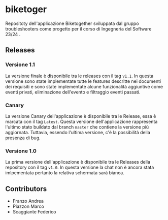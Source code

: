 # biketoger

Repositoty dell'applicazione Biketogether sviluppata dal gruppo troubleshooters come progetto per il corso di Ingegneria del Software 23/24 .

## Releases
### Versione 1.1
La versione finale è disponibile tra le releases con il tag `v1.1`. In questa versione sono state implementate tutte le features descritte nei documenti dei requisiti e sono state implementate alcune funzionalità aggiuntive come eventi privati, eliminazione dell'evento e filtraggio eventi passati.

### Canary
La versione Canary dell'applicazione è disponibile tra le Release, essa è marcata con il tag `Latest`. Questa versione dell'applicazione rappresenta l'ultimo stato buildato dal branch `master` che contiene la versione più aggiornata.
Tuttavia, essendo l'ultima versione, c'è la possibilità della presenza di bug.
### Versione 1.0
La prima versione dell'applicazione è disponibile tra le Releases della repository con il tag `v1.0`. In questa versione la chat non è ancora stata imlpementata pertanto la relativa schermata sarà bianca.

## Contributors
- Franzo Andrea 
- Piazzon Marco
- Scaggiante Federico
